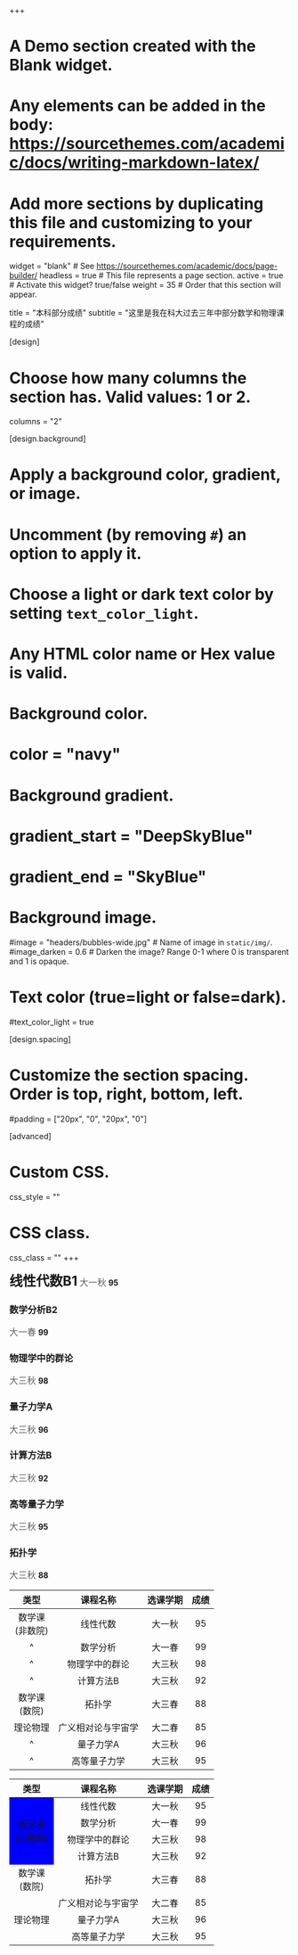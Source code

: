 +++
# A Demo section created with the Blank widget.
# Any elements can be added in the body: https://sourcethemes.com/academic/docs/writing-markdown-latex/
# Add more sections by duplicating this file and customizing to your requirements.

widget = "blank"  # See https://sourcethemes.com/academic/docs/page-builder/
headless = true  # This file represents a page section.
active = true  # Activate this widget? true/false
weight = 35  # Order that this section will appear.

title = "本科部分成绩"
subtitle = "这里是我在科大过去三年中部分数学和物理课程的成绩"

[design]
  # Choose how many columns the section has. Valid values: 1 or 2.
  columns = "2"

[design.background]
  # Apply a background color, gradient, or image.
  #   Uncomment (by removing `#`) an option to apply it.
  #   Choose a light or dark text color by setting `text_color_light`.
  #   Any HTML color name or Hex value is valid.

  # Background color.
  # color = "navy"
  
  # Background gradient.
  # gradient_start = "DeepSkyBlue"
  # gradient_end = "SkyBlue"
  
  # Background image.
  #image = "headers/bubbles-wide.jpg"  # Name of image in `static/img/`.
  #image_darken = 0.6  # Darken the image? Range 0-1 where 0 is transparent and 1 is opaque.

  # Text color (true=light or false=dark).
  #text_color_light = true

[design.spacing]
  # Customize the section spacing. Order is top, right, bottom, left.
  #padding = ["20px", "0", "20px", "0"]

[advanced]
 # Custom CSS. 
 css_style = ""
 
 # CSS class.
 css_class = ""
+++


<font size=5>**线性代数B1**</font>
  <font color=#606060 size=3>大一秋</font>
  **95**

### 数学分析B2
  <font color=#606060 size=3>大一春</font>
  **99**

### 物理学中的群论
  <font color=#606060 size=3>大三秋</font> **98**

### 量子力学A
  <font color=#606060 size=3>大三秋</font> **96**

### 计算方法B
  <font color=#606060 size=3>大三秋</font> **92**

### 高等量子力学
  <font color=#606060 size=3>大三秋</font> **95**

### 拓扑学
  <font color=#606060 size=3>大三秋</font> **88**

|类型|课程名称|选课学期|成绩|
|:-:|:-:|:-:|:-:|
|数学课<br>(非数院)|线性代数|大一秋|95|
|^|数学分析|大一春|99|
|^|物理学中的群论|大三秋|98|
|^|计算方法B|大三秋|92|
|数学课<br>(数院)|拓扑学|大三春|88|
|理论物理|广义相对论与宇宙学|大二春|85|
|^|量子力学A|大三秋|96|
|^|高等量子力学|大三秋|95|

<table>
  <thead>
    <tr>
      <th style="text-align:center">类型</th>
      <th style="text-align:center">课程名称</th>
      <th style="text-align:center">选课学期</th>
      <th style="text-align:center">成绩</th>
    </tr>
  </thead>
  <tbody>
    <tr>
      <td style="text-align:center; background:blue" rowspan="4">数学课<br>(非数院)</td>
      <td style="text-align:center">线性代数</td>
      <td style="text-align:center">大一秋</td>
      <td style="text-align:center">95</td>
    </tr>
    <tr>
      <td style="text-align:center">数学分析</td>
      <td style="text-align:center">大一春</td>
      <td style="text-align:center">99</td>
    </tr>
    <tr>
      <td style="text-align:center">物理学中的群论</td>
      <td style="text-align:center">大三秋</td>
      <td style="text-align:center">98</td>
    </tr>
    <tr>
      <td style="text-align:center">计算方法B</td>
      <td style="text-align:center">大三秋</td>
      <td style="text-align:center">92</td>
    </tr>
    <tr>
      <td style="text-align:center">数学课<br>(数院)</td>
      <td style="text-align:center">拓扑学</td>
      <td style="text-align:center">大三春</td>
      <td style="text-align:center">88</td>
    </tr>
    <tr>
      <td style="text-align:center" rowspan="3">理论物理</td>
      <td style="text-align:center">广义相对论与宇宙学</td>
      <td style="text-align:center">大二春</td>
      <td style="text-align:center">85</td>
    </tr>
    <tr>
      <td style="text-align:center">量子力学A</td>
      <td style="text-align:center">大三秋</td>
      <td style="text-align:center">96</td>
    </tr>
    <tr>
      <td style="text-align:center">高等量子力学</td>
      <td style="text-align:center">大三秋</td>
      <td style="text-align:center">95</td>
    </tr>
  </tbody>
</table>